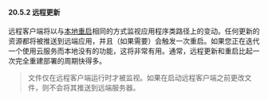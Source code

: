 #### 20.5.2 远程更新

远程客户端将以与[本地重启](20.2.Automatic_restart.md)相同的方式监视应用程序类路径上的变动。任何更新的资源都将被推送到远端应用，并且（如果需要）会触发一次重启。如果您正在迭代一个使用云服务而本地没有的功能，这将非常有用。通常，远程更新和重启比起一次完全重建部署的周期快得多。

>文件仅在远程客户端运行时才被监视。如果在启动远程客户端之前更改文件，则不会将其推送到远端服务器。
